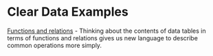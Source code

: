 
# Clear Data Examples

[Functions and relations](functions-and-relations.ipynb) - Thinking about the
contents of data tables in terms of functions and relations gives us new
language to describe common operations more simply.
